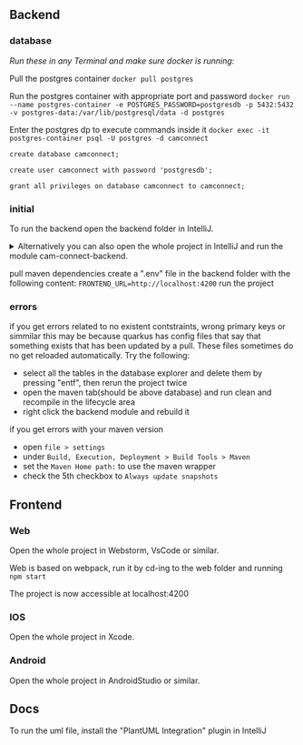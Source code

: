 ## Backend
### database
*Run these in any Terminal and make sure docker is running:*

Pull the postgres container
`docker pull postgres`

Run the postgres container with appropriate port and password
`docker run --name postgres-container -e POSTGRES_PASSWORD=postgresdb -p 5432:5432 -v postgres-data:/var/lib/postgresql/data -d postgres`

Enter the postgres dp to execute commands inside it
`docker exec -it postgres-container psql -U postgres -d camconnect`

```
create database camconnect;

create user camconnect with password 'postgresdb';

grant all privileges on database camconnect to camconnect;
```

### initial
To run the backend open the backend folder in IntelliJ.

<details>
  <summary>Alternatively you can also open the whole project in IntelliJ and run the module cam-connect-backend.</summary>

  If the module does not show up  edit your run configuration:
  - click the selection field in the top right, left of the run button
  - select "edit configurations"
  - add a new configuration
  - select quarkus
  - select the module "cam-connect_backend"
  - run the module

  If you cant select the module try re adding it
  - choose `file > new > Module from Existing Sources`
  - select the cam-connect_backend.iml file from the backend folder

  If the Module still does not show up you need to only open the backend folder in IntelliJ and run the whole thing.
</details>

pull maven dependencies
create a ".env" file in the backend folder with the following content: `FRONTEND_URL=http://localhost:4200`
run the project

### errors
if you get errors related to no existent contstraints, wrong primary keys or simmilar this may be because quarkus has config files
that say that something exists that has been updated by a pull. These files sometimes do no get reloaded automatically. Try the following:
- select all the tables in the database explorer and delete them by pressing "entf", then rerun the project twice
- open the maven tab(should be above database) and run clean and recompile in the lifecycle area 
- right click the backend module and rebuild it

if you get errors with your maven version 
- open `file > settings`
- under `Build, Execution, Deployment > Build Tools > Maven`
- set the `Maven Home path:` to use the maven wrapper
- check the 5th checkbox to `Always update snapshots`


## Frontend

### Web
Open the whole project in Webstorm, VsCode or similar.

Web is based on webpack, run it by cd-ing to the web folder and running `npm start`

The project is now accessible at localhost:4200

### IOS
Open the whole project in Xcode.
    
### Android
Open the whole project in AndroidStudio or similar.

## Docs

To run the uml file, install the "PlantUML Integration" plugin in IntelliJ